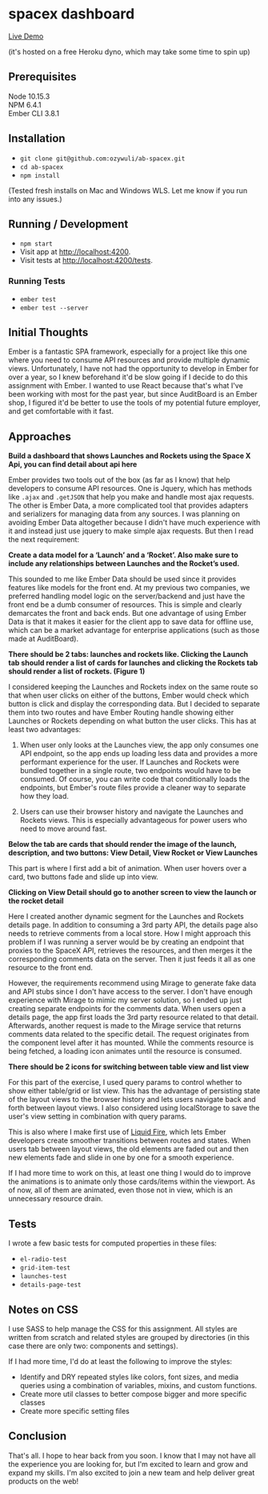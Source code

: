 # spacex dashboard

[Live Demo](https://secure-wildwood-40137.herokuapp.com/launches)

(it's hosted on a free Heroku dyno, which may take some time to spin up)

## Prerequisites

Node 10.15.3<br>
NPM 6.4.1<br>
Ember CLI 3.8.1<br>

## Installation

* `git clone git@github.com:ozywuli/ab-spacex.git`
* `cd ab-spacex`
* `npm install`

(Tested fresh installs on Mac and Windows WLS. Let me know if you run into any issues.)

## Running / Development

* `npm start`
* Visit app at [http://localhost:4200](http://localhost:4200).
* Visit tests at [http://localhost:4200/tests](http://localhost:4200/tests).

### Running Tests

* `ember test`
* `ember test --server`

## Initial Thoughts

Ember is a fantastic SPA framework, especially for a project like this one where you need to consume API resources and provide multiple dynamic views. Unfortunately, I have not had the opportunity to develop in Ember for over a year, so I knew beforehand it'd be slow going if I decide to do this assignment with Ember. I wanted to use React because that's what I've been working with most for the past year, but since AuditBoard is an Ember shop, I figured it'd be better to use the tools of my potential future employer, and get comfortable with it fast.

## Approaches

__Build a dashboard that shows Launches and Rockets using the Space X Api, you can find detail about api here__

Ember provides two tools out of the box (as far as I know) that help developers to consume API resources. One is Jquery, which has methods like `.ajax` and `.getJSON` that help you make and handle most ajax requests. The other is Ember Data, a more complicated tool that provides adapters and serializers for managing data from any sources. I was planning on avoiding Ember Data altogether because I didn't have much experience with it and instead just use jquery to make simple ajax requests. But then I read the next requirement:

__Create a data model for a ‘Launch’ and a ‘Rocket’. Also make sure to include any relationships between Launches and the Rocket’s used.__

This sounded to me like Ember Data should be used since it provides features like models for the front end. At my previous two companies, we preferred handling model logic on the server/backend and just have the front end be a dumb consumer of resources. This is simple and clearly demarcates the front and back ends. But one advantage of using Ember Data is that it makes it easier for the client app to save data for offline use, which can be a market advantage for enterprise applications (such as those made at AuditBoard).

__There should be 2 tabs: launches and rockets like. Clicking the Launch tab should render a list of cards for launches and clicking the Rockets tab should render a list of rockets. (Figure 1)__

I considered keeping the Launches and Rockets index on the same route so that when user clicks on either of the buttons, Ember would check which button is click and display the corresponding data. But I decided to separate them into two routes and have Ember Routing handle showing either Launches or Rockets depending on what button the user clicks. This has at least two advantages:

1. When user only looks at the Launches view, the app only consumes one API endpoint, so the app ends up loading less data and provides a more performant experience for the user. If Launches and Rockets were bundled together in a single route, two endpoints would have to be consumed. Of course, you can write code that conditionally loads the endpoints, but Ember's route files provide a cleaner way to separate how they load.

2. Users can use their browser history and navigate the Launches and Rockets views. This is especially advantageous for power users who need to move around fast.

__Below the tab are cards that should render the image of the launch, description, and two buttons: View Detail, View Rocket or View Launches__

This part is where I first add a bit of animation. When user hovers over a card, two buttons fade and slide up into view.

__Clicking on View Detail should go to another screen to view the launch or the rocket detail__

Here I created another dynamic segment for the Launches and Rockets details page. In addition to consuming a 3rd party API, the details page also needs to retrieve comments from a local store. How I might approach this problem if I was running a server would be by creating an endpoint that proxies to the SpaceX API, retrieves the resources, and then merges it the corresponding comments data on the server. Then it just feeds it all as one resource to the front end.

However, the requirements recommend using Mirage to generate fake data and API stubs since I don't have access to the server. I don't have enough experience with Mirage to mimic my server solution, so I ended up just creating separate endpoints for the comments data. When users open a details page, the app first loads the 3rd party resource related to that detail. Afterwards, another request is made to the Mirage service that returns comments data related to the specific detail. The request originates from the component level after it has mounted. While the comments resource is being fetched, a loading icon animates until the resource is consumed.

__There should be 2 icons for switching between table view and list view__

For this part of the exercise, I used query params to control whether to show either table/grid or list view. This has the advantage of persisting state of the layout views to the browser history and lets users navigate back and forth between layout views. I also considered using localStorage to save the user's view setting in combination with query params.

This is also where I make first use of [Liquid Fire](https://ember-animation.github.io/liquid-fire/), which lets Ember developers create smoother transitions between routes and states. When users tab between layout views, the old elements are faded out and then new elements fade and slide in one by one for a smooth experience.

If I had more time to work on this, at least one thing I would do to improve the animations is to animate only those cards/items within the viewport. As of now, all of them are animated, even those not in view, which is an unnecessary resource drain.

## Tests

I wrote a few basic tests for computed properties in these files:

- `el-radio-test`
- `grid-item-test`
- `launches-test`
- `details-page-test`

## Notes on CSS

I use SASS to help manage the CSS for this assignment. All styles are written from scratch and related styles are grouped by directories (in this case there are only two: components and settings).

If I had more time, I'd do at least the following to improve the styles:

- Identify and DRY repeated styles like colors, font sizes, and media queries using a combination of variables, mixins, and custom functions.
- Create more util classes to better compose bigger and more specific classes
- Create more specific setting files

## Conclusion

That's all. I hope to hear back from you soon. I know that I may not have all the experience you are looking for, but I'm excited to learn and grow and expand my skills. I'm also excited to join a new team and help deliver great products on the web!